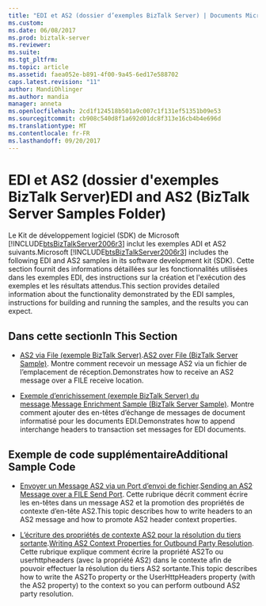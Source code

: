 ```yaml
---
title: "EDI et AS2 (dossier d’exemples BizTalk Server) | Documents Microsoft"
ms.custom: 
ms.date: 06/08/2017
ms.prod: biztalk-server
ms.reviewer: 
ms.suite: 
ms.tgt_pltfrm: 
ms.topic: article
ms.assetid: faea052e-b891-4f00-9a45-6ed17e588702
caps.latest.revision: "11"
author: MandiOhlinger
ms.author: mandia
manager: anneta
ms.openlocfilehash: 2cd1f124518b501a9c007c1f131ef51351b09e53
ms.sourcegitcommit: cb908c540d8f1a692d01dc8f313e16cb4b4e696d
ms.translationtype: MT
ms.contentlocale: fr-FR
ms.lasthandoff: 09/20/2017
---
```

# <a name="edi-and-as2-biztalk-server-samples-folder"></a><span data-ttu-id="15cb0-102">EDI et AS2 (dossier d'exemples BizTalk Server)</span><span class="sxs-lookup"><span data-stu-id="15cb0-102">EDI and AS2 (BizTalk Server Samples Folder)</span></span>
<span data-ttu-id="15cb0-103">Le Kit de développement logiciel (SDK) de Microsoft [!INCLUDE[btsBizTalkServer2006r3](../includes/btsbiztalkserver2006r3-md.md)] inclut les exemples ADI et AS2 suivants.</span><span class="sxs-lookup"><span data-stu-id="15cb0-103">Microsoft [!INCLUDE[btsBizTalkServer2006r3](../includes/btsbiztalkserver2006r3-md.md)] includes the following EDI and AS2 samples in its software development kit (SDK).</span></span> <span data-ttu-id="15cb0-104">Cette section fournit des informations détaillées sur les fonctionnalités utilisées dans les exemples EDI, des instructions sur la création et l'exécution des exemples et les résultats attendus.</span><span class="sxs-lookup"><span data-stu-id="15cb0-104">This section provides detailed information about the functionality demonstrated by the EDI samples, instructions for building and running the samples, and the results you can expect.</span></span>  
  
## <a name="in-this-section"></a><span data-ttu-id="15cb0-105">Dans cette section</span><span class="sxs-lookup"><span data-stu-id="15cb0-105">In This Section</span></span>  
  
-   <span data-ttu-id="15cb0-106">[AS2 via File (exemple BizTalk Server)](../core/as2-over-file-biztalk-server-sample.md).</span><span class="sxs-lookup"><span data-stu-id="15cb0-106">[AS2 over File (BizTalk Server Sample)](../core/as2-over-file-biztalk-server-sample.md).</span></span> <span data-ttu-id="15cb0-107">Montre comment recevoir un message AS2 via un fichier de l’emplacement de réception.</span><span class="sxs-lookup"><span data-stu-id="15cb0-107">Demonstrates how to receive an AS2 message over a FILE receive location.</span></span>  
  
-   <span data-ttu-id="15cb0-108">[Exemple d’enrichissement (exemple BizTalk Server) du message](../core/message-enrichment-sample-biztalk-server-sample.md).</span><span class="sxs-lookup"><span data-stu-id="15cb0-108">[Message Enrichment Sample (BizTalk Server Sample)](../core/message-enrichment-sample-biztalk-server-sample.md).</span></span> <span data-ttu-id="15cb0-109">Montre comment ajouter des en-têtes d’échange de messages de document informatisé pour les documents EDI.</span><span class="sxs-lookup"><span data-stu-id="15cb0-109">Demonstrates how to append interchange headers to transaction set messages for EDI documents.</span></span>  
  
## <a name="additional-sample-code"></a><span data-ttu-id="15cb0-110">Exemple de code supplémentaire</span><span class="sxs-lookup"><span data-stu-id="15cb0-110">Additional Sample Code</span></span>  
  
-   <span data-ttu-id="15cb0-111">[Envoyer un Message AS2 via un Port d’envoi de fichier](../core/sending-an-as2-message-over-a-file-send-port.md).</span><span class="sxs-lookup"><span data-stu-id="15cb0-111">[Sending an AS2 Message over a FILE Send Port](../core/sending-an-as2-message-over-a-file-send-port.md).</span></span> <span data-ttu-id="15cb0-112">Cette rubrique décrit comment écrire les en-têtes dans un message AS2 et la promotion des propriétés de contexte d’en-tête AS2.</span><span class="sxs-lookup"><span data-stu-id="15cb0-112">This topic describes how to write headers to an AS2 message and how to promote AS2 header context properties.</span></span>  
  
-   <span data-ttu-id="15cb0-113">[L’écriture des propriétés de contexte AS2 pour la résolution du tiers sortante](../core/writing-as2-context-properties-for-outbound-party-resolution.md).</span><span class="sxs-lookup"><span data-stu-id="15cb0-113">[Writing AS2 Context Properties for Outbound Party Resolution](../core/writing-as2-context-properties-for-outbound-party-resolution.md).</span></span> <span data-ttu-id="15cb0-114">Cette rubrique explique comment écrire la propriété AS2To ou userhttpheaders (avec la propriété AS2) dans le contexte afin de pouvoir effectuer la résolution du tiers AS2 sortante.</span><span class="sxs-lookup"><span data-stu-id="15cb0-114">This topic describes how to write the AS2To property or the UserHttpHeaders property (with the AS2 property) to the context so you can perform outbound AS2 party resolution.</span></span>